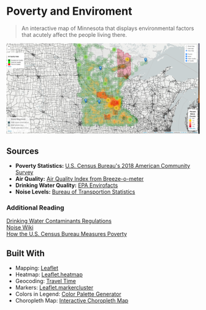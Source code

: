 # Poverty and Enviroment
> An interactive map of Minnesota that displays environmental factors that acutely affect the people living there. 

![screenshot here](header.png)

## Sources

* **Poverty Statistics:** [U.S. Census Bureau's 2018 American Community Survey](https://www.census.gov/data/developers/data-sets/acs-1year.html)
* **Air Quality:** [Air Quality Index from Breeze-o-meter](https://breezometer.com/)
* **Drinking Water Quality:** [EPA Envirofacts](https://www.epa.gov/enviro/sdwis-model)
* **Noise Levels:** [Bureau of Transportion Statistics](https://data-usdot.opendata.arcgis.com/datasets/conus-road-and-aviation-noise-image-serviceg)

### Additional Reading

[Drinking Water Contaminants Regulations](https://www.epa.gov/sites/production/files/2016-06/documents/npwdr_complete_table.pdf)<br/>
[Noise Wiki](https://www.epa.gov/sites/production/files/2016-06/documents/npwdr_complete_table.pdf)<br/>
[How the U.S. Census Bureau Measures Poverty](https://www.census.gov/topics/income-poverty/poverty/guidance/poverty-measures.html)

## Built With
* Mapping: [Leaflet](https://leafletjs.com/)
* Heatmap: [Leaflet.heatmap](https://leafletjs.com/)
* Geocoding: [Travel Time](https://traveltime.com/)
* Markers: [Leaflet.markercluster](https://github.com/Leaflet/Leaflet.markercluster)
* Colors in Legend: [Color Palette Generator](https://github.com/google/palette.js#readme)
* Choropleth Map: [Interactive Choropleth Map](https://leafletjs.com/examples/choropleth/)
